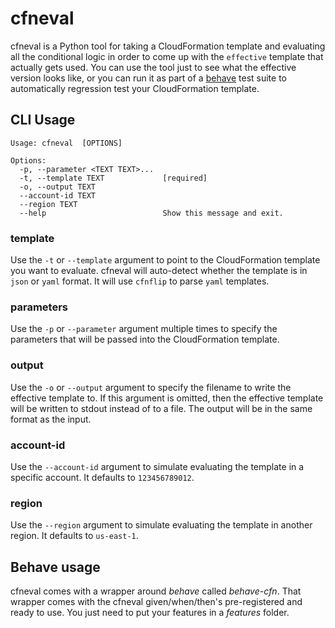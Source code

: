 # cfneval

cfneval is a Python tool for taking a CloudFormation template and evaluating all the conditional logic in order to come up with the `effective` template that actually gets used.  You can use the tool just to see what the effective version looks like, or you can run it as part of a [behave](https://github.com/behave/behave) test suite to automatically regression test your CloudFormation template.

## CLI Usage

```
Usage: cfneval  [OPTIONS]

Options:
  -p, --parameter <TEXT TEXT>...
  -t, --template TEXT             [required]
  -o, --output TEXT
  --account-id TEXT
  --region TEXT
  --help                          Show this message and exit.

```

### template

Use the `-t` or `--template` argument to point to the CloudFormation template you want to evaluate.  cfneval will auto-detect whether the template is in `json` or `yaml` format.  It will use `cfnflip` to parse `yaml` templates.

### parameters

Use the `-p` or `--parameter` argument multiple times to specify the parameters that will be passed into the CloudFormation template.

### output

Use the `-o` or `--output` argument to specify the filename to write the effective template to.  If this argument is omitted, then the effective template will be written to stdout instead of to a file.  The output will be in the same format as the input.

### account-id

Use the `--account-id` argument to simulate evaluating the template in a specific account.  It defaults to `123456789012`.

### region

Use the `--region` argument to simulate evaluating the template in another region.  It defaults to `us-east-1`.

## Behave usage

cfneval comes with a wrapper around *behave* called *behave-cfn*.  That wrapper comes with the cfneval given/when/then's pre-registered and ready to use.  You just need to put your features in a *features* folder.

